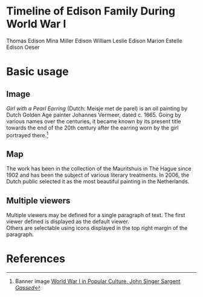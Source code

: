 <param ve-config 
       title="William & Marion: Reports from Europe"
       author="Erin Mustard"
       banner="https://upload.wikimedia.org/wikipedia/commons/thumb/8/89/Sargent%2C_John_Singer_%28RA%29_-_Gassed_-_Google_Art_Project.jpg/1024px-Sargent%2C_John_Singer_%28RA%29_-_Gassed_-_Google_Art_Project.jpg" 
       layout="vertical">

<param title="Thomas Alva Edison" eid="Q8743">
<param title="Marion Estelle Edison Oeser" eid="Q1782080">
<param title="William Leslie Edison" eid="Q63823815">
<param title="Mina Miller Edisom" eid="Q22087338">

<param title="Marion Estelle Edison Oeser" eid="Q1782080">
<param title="Marion Estelle Edison Oeser" eid="Q1782080">
<param title="Marion Estelle Edison Oeser" eid="Q1782080">
<param title="Marion Estelle Edison Oeser" eid="Q1782080">
<param title="Marion Estelle Edison Oeser" eid="Q1782080">


# Timeline of Edison Family During World War I

Thomas Edison
Mina Miller Edison
William Leslie Edison
Marion Estelle Edison Oeser
<param ve-knightlab-timeline source="1p7EGt1Kn139wrGo80x97DE3VkSLsCt6VQChHp9LUqeE" timenav-position="bottom" hash-bookmark="false" initial-zoom="1" height="640">

# Basic usage

## Image

_Girl with a Pearl Earring_ (Dutch: Meisje met de parel) is an oil painting by Dutch Golden Age painter Johannes Vermeer, 
dated c. 1665. Going by various names over the centuries, it became known by its present title towards the end of the 
20th century after the earring worn by the girl portrayed there.[^1]
<param ve-image 
       label="Girl with a Pearl Earring" 
       description="painting by Johannes Vermeer" 
       license="public domain" 
       url="https://upload.wikimedia.org/wikipedia/commons/0/0f/1665_Girl_with_a_Pearl_Earring.jpg">

## Map

The work has been in the collection of the Mauritshuis in The Hague since 1902 and has been the subject of various 
literary treatments. In 2006, the Dutch public selected it as the most beautiful painting in the Netherlands.
<param ve-map center="Q36600" zoom="11" prefer-geojson>

## Multiple viewers

Multiple viewers may be defined for a single paragraph of text.  The first viewer defined is displayed as the default viewer.  
Others are selectable using icons displayed in the top right margin of the paragraph.
<param ve-image 
       manifest="https://iiif.juncture-digital.org/manifest/6dd738aed85597cac540ad31dd5818e86ef7f2918c7b43a9eb3123d5538e6e4c">
<param ve-map center="Q36600" zoom="11">

# References

[^1]: Banner image [World War I in Popular Culture, John Singer Sargent *Gassed*](https://en.wikipedia.org/wiki/World_War_I_in_popular_culture#cite_ref-19)
